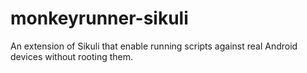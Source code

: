 monkeyrunner-sikuli
===================

An extension of Sikuli that enable running scripts against real Android devices without rooting them.
